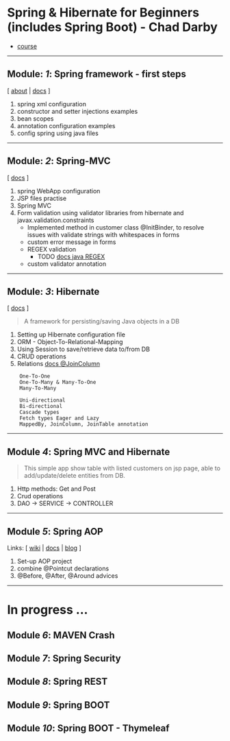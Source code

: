# Spring & Hibernate for Beginners (includes Spring Boot) - Chad Darby
- [course](https://www.udemy.com/course/spring-hibernate-tutorial/)
***

## Module: _1_: Spring framework - first steps
[ 
[about](https://docs.spring.io/spring-framework/docs/current/spring-framework-reference/overview.html#overview) |
[docs](https://docs.spring.io/spring-framework/docs/current/spring-framework-reference/core.html#spring-core) 
 ]
1. spring xml configuration 
2. constructor and setter injections examples
3. bean scopes
4. annotation configuration examples
5. config spring using java files

***
## Module: _2_: Spring-MVC
[ 
[docs](https://docs.spring.io/spring-framework/docs/current/spring-framework-reference/web.html#spring-web)
 ]
1. spring WebApp configuration
2. JSP files practise
3. Spring MVC
4. Form validation using validator libraries from hibernate and javax.validation.constraints
    + Implemented method in customer class @InitBinder, to resolve issues with validate strings with whitespaces in forms
    + custom error message in forms
    + REGEX validation
        + TODO [docs java REGEX](https://docs.oracle.com/javase/tutorial/essential/regex/)
    + custom validator annotation 

***
## Module: _3_: Hibernate
[ 
[docs](https://hibernate.org/orm/documentation/5.4/)
 ]
>A framework for persisting/saving Java objects in a DB
1. Setting up Hibernate configuration file
2. ORM - Object-To-Relational-Mapping
3. Using Session to save/retrieve data to/from DB
4. CRUD operations 
5. Relations
        [docs @JoinColumn](https://docs.oracle.com/javaee/7/api/javax/persistence/JoinColumn.html#name--)
 ```
     One-To-One 
     One-To-Many & Many-To-One 
     Many-To-Many
 ```
 ```
     Uni-directional
     Bi-directional
     Cascade types
     Fetch types Eager and Lazy
     MappedBy, JoinColumn, JoinTable annotation
 ```
*** 
## Module _4_: Spring MVC and Hibernate
>This simple app show table with listed customers on jsp page, 
able to add/update/delete entities from DB.
1. Http methods: Get and Post
2. Crud operations
3. DAO -> SERVICE -> CONTROLLER
        
***
## Module _5_: Spring AOP 
Links: 
[ 
[wiki](https://en.wikipedia.org/wiki/Aspect-oriented_programming) |
[docs](https://docs.spring.io/spring-framework/docs/current/spring-framework-reference/core.html#aop) |
[blog](https://nullpointerexception.pl/jak-korzystac-ze-spring-aop/) 
 ]
 1. Set-up AOP project
 2. combine @Pointcut declarations
 3. @Before, @After, @Around advices


***
# In progress ... 

## Module _6_: MAVEN Crash 
## Module _7_: Spring Security 
## Module _8_: Spring REST 
## Module _9_: Spring BOOT 
## Module _10_: Spring BOOT - Thymeleaf 
